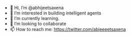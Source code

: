- 👋 Hi, I’m @abhijeetsaxena
- 👀 I’m interested in building intelligent agents
- 🌱 I’m currently learning.
- 💞️ I’m looking to collaborate
- 📫 How to reach me: https://twitter.com/abjeeeetsaxena

<!---
abhijeetsaxena/abhijeetsaxena is a ✨ special ✨ repository because its `README.md` (this file) appears on your GitHub profile.
You can click the Preview link to take a look at your changes.
--->

